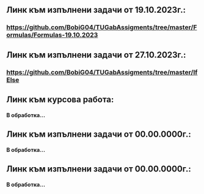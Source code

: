 ﻿## Линк към изпълнени задачи от 19.10.2023г.:
### https://github.com/BobiG04/TUGabAssigments/tree/master/Formulas/Formulas-19.10.2023

## Линк към изпълнени задачи от 27.10.2023г.:
### https://github.com/BobiG04/TUGabAssigments/tree/master/IfElse

## Линк към курсова работа:
#### В обработка...

## Линк към изпълнени задачи от 00.00.0000г.:
#### В обработка...

## Линк към изпълнени задачи от 00.00.0000г.:
#### В обработка...
